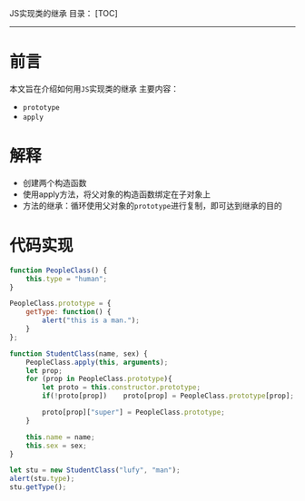JS实现类的继承
目录：
[TOC]
***
# 前言
本文旨在介绍如何用`JS`实现类的继承
主要内容：
- `prototype`
- `apply`
# 解释
- 创建两个构造函数
- 使用apply方法，将父对象的构造函数绑定在子对象上
- 方法的继承：循环使用父对象的`prototype`进行复制，即可达到继承的目的
# 代码实现
```js
function PeopleClass() {
    this.type = "human";
}

PeopleClass.prototype = {
    getType: function() {
        alert("this is a man.");
    }
};

function StudentClass(name, sex) {
    PeopleClass.apply(this, arguments);
    let prop;
    for (prop in PeopleClass.prototype){
        let proto = this.constructor.prototype;
        if(!proto[prop])    proto[prop] = PeopleClass.prototype[prop];

        proto[prop]["super"] = PeopleClass.prototype;
    }

    this.name = name;
    this.sex = sex;
}

let stu = new StudentClass("lufy", "man");
alert(stu.type);
stu.getType();
```